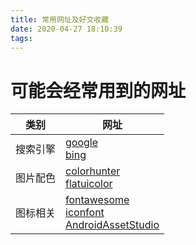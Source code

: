 ```yaml
---
title: 常用网址及好文收藏
date: 2020-04-27 18:10:39
tags:
---
```


# 可能会经常用到的网址
类别 | 网址
-- | --
搜索引擎 | [google](https://www.google.com/) <br> [bing](https://cn.bing.com/?mkt=zh-CN)
图片配色 | [colorhunter](https://colorhunt.co/) <br> [flatuicolor](https://flatuicolors.com/)
图标相关 | [fontawesome](https://fontawesome.com/) <br> [iconfont](https://www.iconfont.cn/)<br> [AndroidAssetStudio](https://romannurik.github.io/AndroidAssetStudio/index.html)